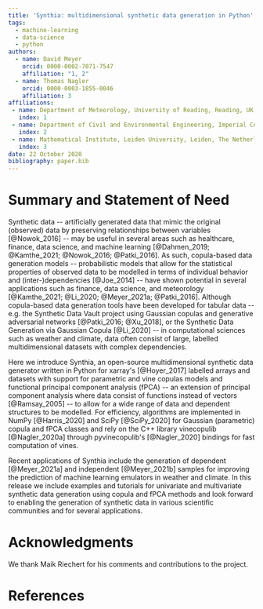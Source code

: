 ```yaml
---
title: 'Synthia: multidimensional synthetic data generation in Python'
tags:
  - machine-learning
  - data-science
  - python
authors:
  - name: David Meyer
    orcid: 0000-0002-7071-7547
    affiliation: "1, 2"
  - name: Thomas Nagler
    orcid: 0000-0003-1855-0046
    affiliation: 3
affiliations:
 - name: Department of Meteorology, University of Reading, Reading, UK
   index: 1
 - name: Department of Civil and Environmental Engineering, Imperial College London, London, UK
   index: 2
 - name: Mathematical Institute, Leiden University, Leiden, The Netherlands
   index: 3
date: 22 October 2020
bibliography: paper.bib
---
```



# Summary and Statement of Need

Synthetic data -- artificially generated data that mimic the original (observed) data by preserving relationships between variables [@Nowok_2016] -- may be useful in several areas such as healthcare, finance, data science, and machine learning [@Dahmen_2019; @Kamthe_2021; @Nowok_2016; @Patki_2016]. As such, copula-based data generation models -- probabilistic models that allow for the statistical properties of observed data to be modelled in terms of individual behavior and (inter-)dependencies [@Joe_2014] -- have shown potential in several applications such as finance, data science, and meteorology [@Kamthe_2021; @Li_2020; @Meyer_2021a; @Patki_2016]. Although copula-based data generation tools have been developed for tabular data -- e.g. the Synthetic Data Vault project using Gaussian copulas and generative adversarial networks [@Patki_2016; @Xu_2018], or the Synthetic Data Generation via Gaussian Copula [@Li_2020] -- in computational sciences such as weather and climate, data often consist of large, labelled multidimensional datasets with complex dependencies.

Here we introduce Synthia, an open-source multidimensional synthetic data generator written in Python for xarray's [@Hoyer_2017] labelled arrays and datasets with support for parametric and vine copulas models and functional principal component analysis (fPCA) -- an extension of principal component analysis where data consist of functions instead of vectors [@Ramsay_2005] -- to allow for a wide range of data and dependent structures to be modelled. For efficiency, algorithms are implemented in NumPy [@Harris_2020] and SciPy [@SciPy_2020] for Gaussian (parametric) copula and fPCA classes and rely on the C++ library vinecopulib [@Nagler_2020a] through pyvinecopulib's [@Nagler_2020] bindings for fast computation of vines.

Recent applications of Synthia include the generation of dependent [@Meyer_2021a] and independent [@Meyer_2021b] samples for improving the prediction of machine learning emulators in weather and climate. In this release we include examples and tutorials for univariate and multivariate synthetic data generation using copula and fPCA methods and look forward to enabling the generation of synthetic data in various scientific communities and for several applications.


# Acknowledgments

We thank Maik Riechert for his comments and contributions to the project.


# References
